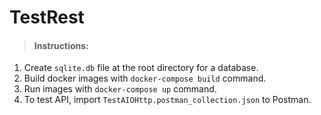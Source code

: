 # TestRest
>#### Instructions:
1. Create `sqlite.db` file at the root directory for a database.
2. Build docker images with `docker-compose build` command.
3. Run images with `docker-compose up` command.
4. To test API, import `TestAIOHttp.postman_collection.json` to Postman.
